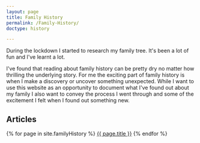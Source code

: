 ```yaml
---
layout: page
title: Family History
permalink: /Family-History/
doctype: history

---
```

During the lockdown I started to research my family tree. It's been a lot of fun and I've learnt a lot.

I've found that reading about family history can be pretty dry no matter how thrilling the underlying story. For me the exciting part of family history is when I make a discovery or uncover something unexpected. While I want to use this website as an opportunity to document what I've found out about my family I also want to convey the process I went through and some of the excitement I felt when I found out something new.


## Articles

{% for page in site.familyHistory %}
  <a href="{{ page.url }}">{{ page.title }}</a>
{% endfor %}
